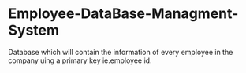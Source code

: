 # Employee-DataBase-Managment-System
Database which will contain the information of every employee in the company uing a primary key ie.employee id.
